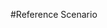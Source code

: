 #Reference Scenario

<!DOCTYPE html>
<meta charset="utf-8">
<head>
	<script src="https://d3js.org/d3.v4.js"></script>
	<script src="https://d3js.org/d3-scale-chromatic.v1.min.js"></script>
</head>


<md-main>
<div id="my_dataviz"></div>  
<script>
   // set the dimensions and margins of the graph
var margin = {top: 60, right: 230, bottom: 50, left: 50},
    width = 660 - margin.left - margin.right,
    height = 400 - margin.top - margin.bottom;

// append the svg object to the body of the page
var svg = d3.select("#my_dataviz")
  .append("svg")
    .attr("width", width + margin.left + margin.right)
    .attr("height", height + margin.top + margin.bottom)
  .append("g")
    .attr("transform",
          "translate(" + margin.left + "," + margin.top + ")");

// Parse the Data
d3.csv("https://raw.githubusercontent.com/holtzy/data_to_viz/master/Example_dataset/5_OneCatSevNumOrdered_wide.csv", function(data) {


  //////////
  // GENERAL //
  //////////

  // List of groups = header of the csv files
  var keys = data.columns.slice(1)

  // color palette
  var color = d3.scaleOrdinal()
    .domain(keys)
    .range(d3.schemeSet2);

  //stack the data?
  var stackedData = d3.stack()
    .keys(keys)
    (data)



  //////////
  // AXIS //
  //////////

  // Add X axis
  var x = d3.scaleLinear()
    .domain(d3.extent(data, function(d) { return d.year; }))
    .range([ 0, width ]);
  var xAxis = svg.append("g")
    .attr("transform", "translate(0," + height + ")")
    .call(d3.axisBottom(x).ticks(5))

  // Add X axis label:
  svg.append("text")
      .attr("text-anchor", "end")
      .attr("x", width)
      .attr("y", height+40 )
      .text("Time (year)");

  // Add Y axis label:
  svg.append("text")
      .attr("text-anchor", "end")
      .attr("x", 0)
      .attr("y", -20 )
      .text("# of baby born")
      .attr("text-anchor", "start")

  // Add Y axis
  var y = d3.scaleLinear()
    .domain([0, 200000])
    .range([ height, 0 ]);
  svg.append("g")
    .call(d3.axisLeft(y).ticks(5))



  //////////
  // BRUSHING AND CHART //
  //////////

  // Add a clipPath: everything out of this area won't be drawn.
  var clip = svg.append("defs").append("svg:clipPath")
      .attr("id", "clip")
      .append("svg:rect")
      .attr("width", width )
      .attr("height", height )
      .attr("x", 0)
      .attr("y", 0);

  // Add brushing
  var brush = d3.brushX()                 // Add the brush feature using the d3.brush function
      .extent( [ [0,0], [width,height] ] ) // initialise the brush area: start at 0,0 and finishes at width,height: it means I select the whole graph area
      .on("end", updateChart) // Each time the brush selection changes, trigger the 'updateChart' function

  // Create the scatter variable: where both the circles and the brush take place
  var areaChart = svg.append('g')
    .attr("clip-path", "url(#clip)")

  // Area generator
  var area = d3.area()
    .x(function(d) { return x(d.data.year); })
    .y0(function(d) { return y(d[0]); })
    .y1(function(d) { return y(d[1]); })

  // Show the areas
  areaChart
    .selectAll("mylayers")
    .data(stackedData)
    .enter()
    .append("path")
      .attr("class", function(d) { return "myArea " + d.key })
      .style("fill", function(d) { return color(d.key); })
      .attr("d", area)

  // Add the brushing
  areaChart
    .append("g")
      .attr("class", "brush")
      .call(brush);

  var idleTimeout
  function idled() { idleTimeout = null; }

  // A function that update the chart for given boundaries
  function updateChart() {

    extent = d3.event.selection

    // If no selection, back to initial coordinate. Otherwise, update X axis domain
    if(!extent){
      if (!idleTimeout) return idleTimeout = setTimeout(idled, 350); // This allows to wait a little bit
      x.domain(d3.extent(data, function(d) { return d.year; }))
    }else{
      x.domain([ x.invert(extent[0]), x.invert(extent[1]) ])
      areaChart.select(".brush").call(brush.move, null) // This remove the grey brush area as soon as the selection has been done
    }

    // Update axis and area position
    xAxis.transition().duration(1000).call(d3.axisBottom(x).ticks(5))
    areaChart
      .selectAll("path")
      .transition().duration(1000)
      .attr("d", area)
    }



    //////////
    // HIGHLIGHT GROUP //
    //////////

    // What to do when one group is hovered
    var highlight = function(d){
      console.log(d)
      // reduce opacity of all groups
      d3.selectAll(".myArea").style("opacity", .1)
      // expect the one that is hovered
      d3.select("."+d).style("opacity", 1)
    }

    // And when it is not hovered anymore
    var noHighlight = function(d){
      d3.selectAll(".myArea").style("opacity", 1)
    }



    //////////
    // LEGEND //
    //////////

    // Add one dot in the legend for each name.
    var size = 20
    svg.selectAll("myrect")
      .data(keys)
      .enter()
      .append("rect")
        .attr("x", 400)
        .attr("y", function(d,i){ return 10 + i*(size+5)}) // 100 is where the first dot appears. 25 is the distance between dots
        .attr("width", size)
        .attr("height", size)
        .style("fill", function(d){ return color(d)})
        .on("mouseover", highlight)
        .on("mouseleave", noHighlight)

    // Add one dot in the legend for each name.
    svg.selectAll("mylabels")
      .data(keys)
      .enter()
      .append("text")
        .attr("x", 400 + size*1.2)
        .attr("y", function(d,i){ return 10 + i*(size+5) + (size/2)}) // 100 is where the first dot appears. 25 is the distance between dots
        .style("fill", function(d){ return color(d)})
        .text(function(d){ return d})
        .attr("text-anchor", "left")
        .style("alignment-baseline", "middle")
        .on("mouseover", highlight)
        .on("mouseleave", noHighlight)

})
</script>


</md-main>
</html>

